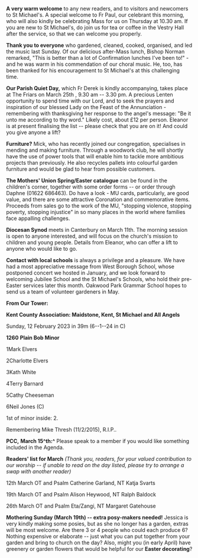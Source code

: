 
**A very warm welcome** to any new readers, and to visitors and
newcomers to St Michael\'s. A special welcome to Fr Paul, our celebrant
this morning, who will also kindly be celebrating Mass for us on
Thursday at 10.30 am. If you are new to St Michael\'s, do join us for
tea or coffee in the Vestry Hall after the service, so that we can
welcome you properly.

**Thank you to everyone** who gardened, cleaned, cooked, organised, and
led the music last Sunday. Of our delicious after-Mass lunch, Bishop
Norman remarked, "This is better than a lot of Confirmation lunches
I\'ve been to!" - and he was warm in his commendation of our choral
music. He, too, has been thanked for his encouragement to St Michael\'s
at this challenging time.

**Our Parish Quiet Day,** which Fr Derek is kindly accompanying, takes
place at The Friars on March 25th , 9.30 am -- 3.30 pm. A precious
Lenten opportunity to spend time with our Lord, and to seek the prayers
and inspiration of our blessed Lady on the Feast of the Annunciation -
remembering with thanksgiving her response to the angel\'s message: "Be
it unto me according to thy word." Likely cost, about £12 per person.
Eleanor is at present finalising the list -- please check that you are
on it! And could you give anyone a lift?

**Furniture?** Mick, who has recently joined our congregation,
specialises in mending and making furniture. Through a woodwork club, he
will shortly have the use of power tools that will enable him to tackle
more ambitious projects than previously. He also recycles pallets into
colourful garden furniture and would be glad to hear from possible
customers.

**The Mothers\' Union Spring/Easter catalogue** can be found in the
children\'s corner, together with some order forms -- or order through
Daphne (01622 686463). Do have a look - MU cards, particularly, are good
value, and there are some attractive Coronation and commemorative items.
Proceeds from sales go to the work of the MU, "stopping violence,
stopping poverty, stopping injustice" in so many places in the world
where families face appalling challenges.

**Diocesan Synod** meets in Canterbury on March 11th. The morning
session is open to anyone interested, and will focus on the church\'s
mission to children and young people. Details from Eleanor, who can
offer a lift to anyone who would like to go.

**Contact with local schools** is always a privilege and a pleasure. We
have had a most appreciative message from West Borough School, whose
postponed concert we hosted in January, and we look forward to welcoming
Jubilee School and the St Michael\'s Schools, who hold their pre-Easter
services later this month. Oakwood Park Grammar School hopes to send us
a team of volunteer gardeners in May.

**From Our Tower:**

**Kent County Association: Maidstone, Kent, St Michael and All Angels**

Sunday, 12 February 2023 in 39m (6--1--24 in C)

**1260** **Plain Bob Minor**

1Mark Elvers

2Charlotte Elvers

3Kath White

4Terry Barnard

5Cathy Cheeseman

6Neil Jones (C)

1st of minor inside: 2.

Remembering Mike Thresh (11/2/2015), R.I.P..

**PCC,** **March 15^th:^** Please speak to a member if you would like
something included in the Agenda.

**Readers\' list for March** *(Thank you, readers, for your valued
contribution to our worship -- if unable to read on the day listed,
please try to arrange a swap with another reader)*

12th March OT and Psalm Catherine Garland, NT Katja Svarts

19th March OT and Psalm Alison Heywood, NT Ralph Baldock

26th March OT and Psalm Eta/Zangi, NT Margaret Gatehouse

**Mothering Sunday (March 19th) -- extra posy-makers needed!** Jessica
is very kindly making some posies, but as she no longer has a garden,
extras will be most welcome. Are there 3 or 4 people who could each
produce 6? Nothing expensive or elaborate -- just what you can put
together from your garden and bring to church on the day? Also, might
you (in early April) have greenery or garden flowers that would be
helpful for our **Easter decorating**?
